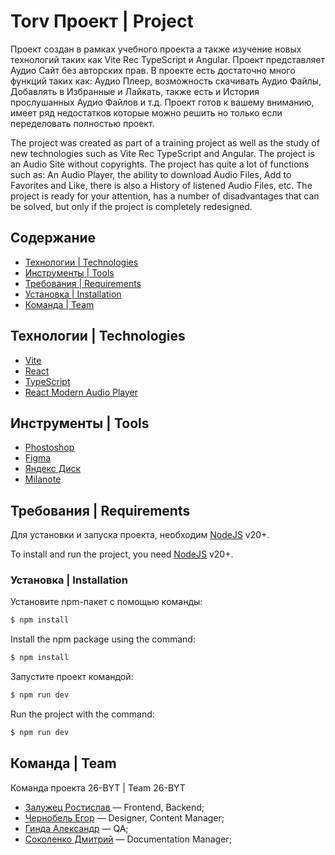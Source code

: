 # Torv Проект | Project

Проект создан в рамках учебного проекта а также изучение новых технологий таких как Vite Rec TypeScript и Angular. Проект представляет Аудио Сайт без авторских прав. В проекте есть достаточно много функций таких как: Аудио Плеер, возможность скачивать Аудио Файлы, Добавлять в Избранные и Лайкать, также есть и История прослушанных Аудио Файлов и т.д. Проект готов к вашему вниманию, имеет ряд недостатков которые можно решить но только если переделовать полностью проект.

The project was created as part of a training project as well as the study of new technologies such as Vite Rec TypeScript and Angular. The project is an Audio Site without copyrights. The project has quite a lot of functions such as: An Audio Player, the ability to download Audio Files, Add to Favorites and Like, there is also a History of listened Audio Files, etc. The project is ready for your attention, has a number of disadvantages that can be solved, but only if the project is completely redesigned.

## Содержание

- [Технологии | Technologies](#технологии--technologies)
- [Инструменты | Tools](#инструменты--tools)
- [Требования | Requirements](#требования--requirements)
- [Установка | Installation](#установка--installation)
- [Команда | Team](#команда--team)

## Технологии | Technologies

- [Vite](https://vitejs.dev/)
- [React](https://react.dev/)
- [TypeScript](https://www.typescriptlang.org/)
- [React Modern Audio Player](https://github.com/slash9494/react-modern-audio-player)

## Инструменты | Tools

- [Phostoshop](https://www.adobe.com/ru/products/photoshop.html)
- [Figma](https://www.figma.com/)
- [Яндекс Диск](https://360.yandex.ru/disk/)
- [Milanote](https://app.milanote.com/)

## Требования | Requirements

Для установки и запуска проекта, необходим [NodeJS](https://nodejs.org/) v20+.

To install and run the project, you need [NodeJS](https://nodejs.org/) v20+.

### Установка | Installation

Установите npm-пакет с помощью команды:

```sh
$ npm install
```

Install the npm package using the command:

```sh
$ npm install
```

Запустите проект командой:

```sh
$ npm run dev
```

Run the project with the command:

```sh
$ npm run dev
```

## Команда | Team

Команда проекта 26-BYT | Team 26-BYT

- [Залужец Ростислав](https://github.com/ZRostislav) — Frontend, Backend;
- [Чернобель Егор]() — Designer, Content Manager;
- [Гинда Александр](https://github.com/AlexandrGhinda) — QA;
- [Соколенко Дмитрий](https://github.com/degasy-is-my-name) — Documentation Manager;
